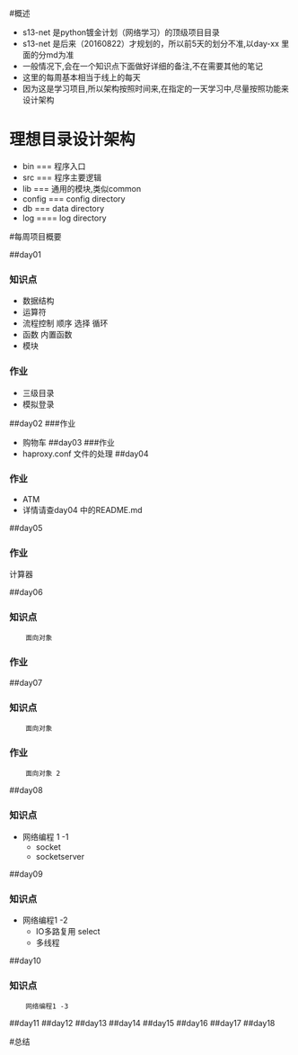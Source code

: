 #概述
* s13-net 是python镀金计划（网络学习）的顶级项目目录
* s13-net 是后来（20160822）才规划的，所以前5天的划分不准,以day-xx 里面的分md为准
* 一般情况下,会在一个知识点下面做好详细的备注,不在需要其他的笔记
* 这里的每周基本相当于线上的每天
* 因为这是学习项目,所以架构按照时间来,在指定的一天学习中,尽量按照功能来设计架构

# 理想目录设计架构
* bin === 程序入口
* src === 程序主要逻辑
* lib === 通用的模块,类似common
* config === config directory
* db === data directory
* log ==== log directory


#每周项目概要

##day01
### 知识点
* 数据结构
* 运算符
* 流程控制 顺序 选择 循环
* 函数 内置函数
* 模块
### 作业 
* 三级目录
* 模拟登录

##day02
###作业
* 购物车
##day03
###作业
* haproxy.conf 文件的处理
##day04
### 作业
* ATM
* 详情请查day04 中的README.md

##day05
### 作业
计算器


##day06
### 知识点
        面向对象
### 作业

##day07

### 知识点

        面向对象

### 作业
        面向对象 2

##day08

### 知识点

* 网络编程 1 -1
    * socket
    * socketserver
        

##day09

### 知识点

* 网络编程1 -2 
    * IO多路复用 select
    * 多线程


##day10

### 知识点
        网络编程1 -3
        
        
##day11
##day12
##day13
##day14
##day15
##day16
##day17
##day18

#总结
